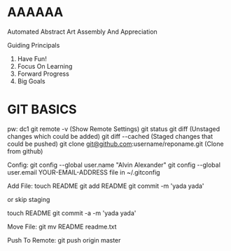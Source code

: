 AAAAAA
======

Automated Abstract Art Assembly And Appreciation

Guiding Principals

1. Have Fun!
2. Focus On Learning
3. Forward Progress
4. Big Goals

GIT BASICS
==========

pw: dc1
git remote -v (Show Remote Settings)
git status
git diff  (Unstaged changes which could be added)
git diff --cached (Staged changes that could be pushed)
git clone git@github.com:username/reponame.git (Clone from github)

Config:
git config --global user.name "Alvin Alexander"
git config --global user.email YOUR-EMAIL-ADDRESS
file in ~/.gitconfig

Add File:
touch README
git add README
git commit -m 'yada yada'

or skip staging

touch README
git commit -a -m 'yada yada'

Move File:
git mv README readme.txt

Push To Remote:
git push origin master
